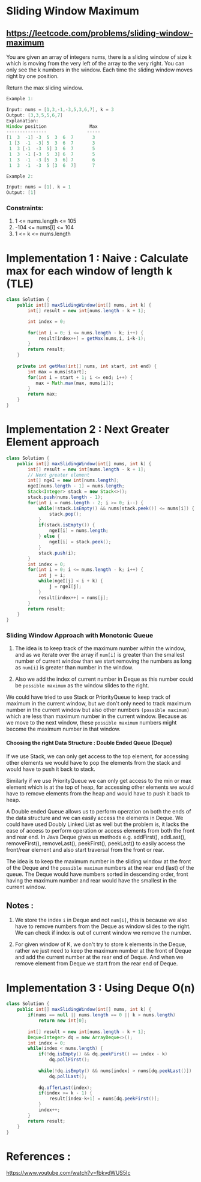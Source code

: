 # Sliding Window Maximum
## https://leetcode.com/problems/sliding-window-maximum

You are given an array of integers nums, there is a sliding window of size k which is moving from the very left of the array to the very right. You can only see the k numbers in the window. Each time the sliding window moves right by one position.

Return the max sliding window.
```java
Example 1:

Input: nums = [1,3,-1,-3,5,3,6,7], k = 3
Output: [3,3,5,5,6,7]
Explanation: 
Window position                Max
---------------               -----
[1  3  -1] -3  5  3  6  7       3
 1 [3  -1  -3] 5  3  6  7       3
 1  3 [-1  -3  5] 3  6  7       5
 1  3  -1 [-3  5  3] 6  7       5
 1  3  -1  -3 [5  3  6] 7       6
 1  3  -1  -3  5 [3  6  7]      7

Example 2:

Input: nums = [1], k = 1
Output: [1]
```

### Constraints:

1. 1 <= nums.length <= 105
2. -104 <= nums[i] <= 104
3. 1 <= k <= nums.length

# Implementation 1 : Naive : Calculate max for each window of length k (TLE)
```java
class Solution {
    public int[] maxSlidingWindow(int[] nums, int k) {
        int[] result = new int[nums.length - k + 1];

        int index = 0;
        
        for(int i = 0; i <= nums.length - k; i++) {
            result[index++] = getMax(nums,i, i+k-1);    
        }
        return result;
    }
    
    private int getMax(int[] nums, int start, int end) {
        int max = nums[start];
        for(int i = start + 1; i <= end; i++) {
           max = Math.max(max, nums[i]);   
        }
        return max;
    }
}
```
# Implementation 2 : Next Greater Element approach
```java
class Solution {
    public int[] maxSlidingWindow(int[] nums, int k) {
        int[] result = new int[nums.length - k + 1];
        // Next greater element
        int[] ngeI = new int[nums.length];
        ngeI[nums.length - 1] = nums.length;
        Stack<Integer> stack = new Stack<>();
        stack.push(nums.length - 1);
        for(int i = nums.length - 2; i >= 0; i--) {
            while(!stack.isEmpty() && nums[stack.peek()] <= nums[i]) {
                stack.pop();
            }
            if(stack.isEmpty()) {
                ngeI[i] = nums.length;
            } else {
                ngeI[i] = stack.peek();
            }
            stack.push(i);
        }
        int index = 0;
        for(int i = 0; i <= nums.length - k; i++) {
            int j = i;
            while(ngeI[j] < i + k) {
                j = ngeI[j];
            }
            result[index++] = nums[j];
        }
        return result;
    }
}
```
### Sliding Window Approach with Monotonic Queue
1. The idea is to keep track of the maximum number within the window, and as we iterate over the array if `num[i]` is greater than the smallest number of current window than we start removing the numbers as long as `num[i]` is greater than number in the window.

2. Also we add the index of current number in Deque as this number could be `possible maximum` as the window slides to the right.

We could have tried to use Stack or PriorityQueue to keep track of maximum in the current window, but we don't only need to track maximum number in the current window but also other numbers `(possible maximum)` which are less than maximum number in the current window. Because as we move to the next window, these `possible maximum` numbers might become the maximum number in that window.

#### Choosing the right Data Structure : Double Ended Queue (Deque)
If we use Stack, we can only get access to the top element, for accessing other elements we would have to pop the elements from the stack and would have to push it back to stack.

Similarly if we use PriorityQueue we can only get access to the min or max element which is at the top of heap, for accessing other elements we would have to remove elements from the heap and would have to push it back to heap.

A Double ended Queue allows us to perform operation on both the ends of the data structure and we can easily access the elements in Deque. We could have used Doubly Linked List as well but the problem is, it lacks the ease of access to perform operation or access elements from both the front and rear end. In Java Deque gives us methods e.g. addFirst(), addLast(), removeFirst(), removeLast(), peekFirst(), peekLast()
to easily access the front/rear element and also start traversal from the front or rear.

The idea is to keep the maximum number in the sliding window at the front of the Deque and the `possible maximum` numbers at the rear end (last) of the queue. The Deque would have numbers sorted in descending order, front having the maximum number and rear would have the smallest in the current window.

## Notes :
1. We store the index `i` in Deque and not `num[i]`, this is because we also have to remove numbers from the Deque as window slides to the right. We can check if index is out of current window we remove the number.

2. For given window of K, we don't try to store k elements in the Deque, rather we just need to keep the maximum number at the front of Deque and add the current number at the rear end of Deque. And when we remove element from Deque we start from the rear end of Deque.

# Implementation 3 : Using Deque O(n)

```java
class Solution {
    public int[] maxSlidingWindow(int[] nums, int k) {
        if(nums == null || nums.length == 0 || k > nums.length)
            return new int[0];
        
        int[] result = new int[nums.length - k + 1];
        Deque<Integer> dq = new ArrayDeque<>();
        int index = 0;
        while(index < nums.length) {
            if(!dq.isEmpty() && dq.peekFirst() == index - k)
                dq.pollFirst();
            
            while(!dq.isEmpty() && nums[index] > nums[dq.peekLast()])
                dq.pollLast();
            
            dq.offerLast(index);
            if(index >= k - 1) {
                result[index-k+1] = nums[dq.peekFirst()];
            }
            index++;
        }
        return result;
    }
}
```
# References :
https://www.youtube.com/watch?v=fbkvdWUS5Ic
